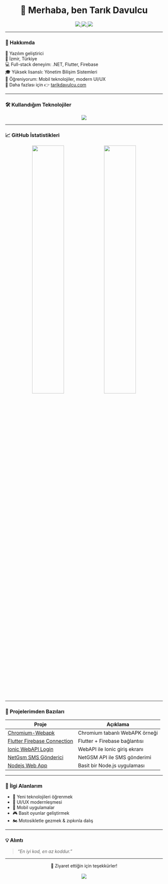 <h1 align="center">👋 Merhaba, ben Tarık Davulcu</h1>

<p align="center">
  <a href="https://www.tarikdavulcu.com" target="_blank">
    <img src="https://img.shields.io/badge/Web%20Site-Visit-1f8acb?style=for-the-badge&logo=google-chrome&logoColor=white" />
  </a>
  <a href="mailto:hello@tarikdavulcu.com" target="_blank">
    <img src="https://img.shields.io/badge/Eposta-Gönder-e63946?style=for-the-badge&logo=gmail&logoColor=white" />
  </a>
  <a href="https://x.com/tarikdavulcu" target="_blank">
    <img src="https://img.shields.io/badge/X-Twitter-000000?style=for-the-badge&logo=twitter&logoColor=white" />
  </a>
</p>

---

### 🚀 Hakkımda

🎯 Yazılım geliştirici <br>
📍 İzmir, Türkiye <br>
💻 Full-stack deneyim: .NET, Flutter, Firebase <br>
🎓 Yüksek lisanslı: Yönetim Bilişim Sistemleri <br>
🧠 Öğreniyorum: Mobil teknolojiler, modern UI/UX <br>
📖 Daha fazlası için 👉 [tarikdavulcu.com](https://www.tarikdavulcu.com)

---

### 🛠️ Kullandığım Teknolojiler

<p align="center">
  <img src="https://skillicons.dev/icons?i=dotnet,cs,flutter,firebase,js,mysql,git" />
</p>

---

### 📈 GitHub İstatistikleri

<p align="center">
  <img src="https://github-readme-stats.vercel.app/api?username=tarikdavulcu&show_icons=true&theme=tokyonight" width="45%" />
  <img src="https://github-readme-stats.vercel.app/api/top-langs/?username=tarikdavulcu&layout=compact&theme=tokyonight" width="45%" />
</p>

---

### 📌 Projelerimden Bazıları

| Proje | Açıklama |
|-------|----------|
| [Chromium-Webapk](https://github.com/tarikdavulcu/Chromium-Webapk) | Chromium tabanlı WebAPK örneği |
| [Flutter Firebase Connection](https://github.com/tarikdavulcu/flutter-firebase-cloudstore-connection) | Flutter + Firebase bağlantısı |
| [Ionic WebAPI Login](https://github.com/tarikdavulcu/Ionic_Login_with_webApi) | WebAPI ile Ionic giriş ekranı |
| [NetGsm SMS Gönderici](https://github.com/tarikdavulcu/NetGsmSmsSend) | NetGSM API ile SMS gönderimi |
| [Nodejs Web App](https://github.com/tarikdavulcu/Nodejs_Web_App) | Basit bir Node.js uygulaması |

---

### 🌱 İlgi Alanlarım

- 🚀 Yeni teknolojileri öğrenmek
- 🎯 UI/UX modernleşmesi
- 📲 Mobil uygulamalar
- 🎮 Basit oyunlar geliştirmek
- 🏍️ Motosikletle gezmek & zıpkınla dalış

---

### 💡 Alıntı

> *“En iyi kod, en az koddur.”*

---

<p align="center">
  🙌 Ziyaret ettiğin için teşekkürler!  
  <br><br>
  <img src="https://komarev.com/ghpvc/?username=tarikdavulcu&label=Profil%20Ziyaretleri&color=0e75b6&style=flat" />
</p>

